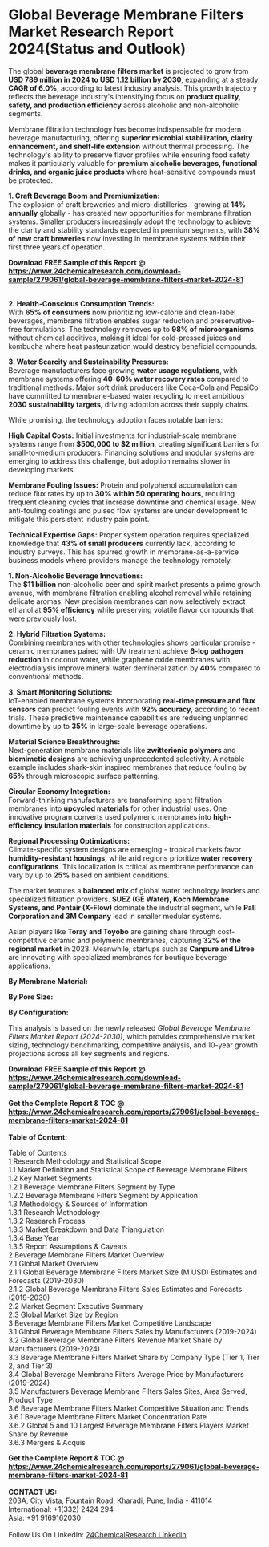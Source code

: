 <h1>Global Beverage Membrane Filters Market Research Report 2024(Status and Outlook)</h1><p>The global <strong>beverage membrane filters market</strong> is projected to grow from <strong>USD 789 million in 2024 to USD 1.12 billion by 2030</strong>, expanding at a steady <strong>CAGR of 6.0%</strong>, according to latest industry analysis. This growth trajectory reflects the beverage industry's intensifying focus on <strong>product quality, safety, and production efficiency</strong> across alcoholic and non-alcoholic segments.</p><p>Membrane filtration technology has become indispensable for modern beverage manufacturing, offering <strong>superior microbial stabilization, clarity enhancement, and shelf-life extension</strong> without thermal processing. The technology's ability to preserve flavor profiles while ensuring food safety makes it particularly valuable for <strong>premium alcoholic beverages, functional drinks, and organic juice products</strong> where heat-sensitive compounds must be protected.</p><p><strong>1. Craft Beverage Boom and Premiumization:</strong><br>
The explosion of craft breweries and micro-distilleries - growing at <strong>14% annually</strong> globally - has created new opportunities for membrane filtration systems. Smaller producers increasingly adopt the technology to achieve the clarity and stability standards expected in premium segments, with <strong>38% of new craft breweries</strong> now investing in membrane systems within their first three years of operation.</p><div><b>Download FREE Sample of this Report @ 
            <a href="https://www.24chemicalresearch.com/download-sample/279061/global-beverage-membrane-filters-market-2024-81">
            https://www.24chemicalresearch.com/download-sample/279061/global-beverage-membrane-filters-market-2024-81</a></b></div><br><p><strong>2. Health-Conscious Consumption Trends:</strong><br>
With <strong>65% of consumers</strong> now prioritizing low-calorie and clean-label beverages, membrane filtration enables sugar reduction and preservative-free formulations. The technology removes up to <strong>98% of microorganisms</strong> without chemical additives, making it ideal for cold-pressed juices and kombucha where heat pasteurization would destroy beneficial compounds.</p><p><strong>3. Water Scarcity and Sustainability Pressures:</strong><br>
Beverage manufacturers face growing <strong>water usage regulations</strong>, with membrane systems offering <strong>40-60% water recovery rates</strong> compared to traditional methods. Major soft drink producers like Coca-Cola and PepsiCo have committed to membrane-based water recycling to meet ambitious <strong>2030 sustainability targets</strong>, driving adoption across their supply chains.</p><p>While promising, the technology adoption faces notable barriers:</p><p><strong>High Capital Costs:</strong> Initial investments for industrial-scale membrane systems range from <strong>$500,000 to $2 million</strong>, creating significant barriers for small-to-medium producers. Financing solutions and modular systems are emerging to address this challenge, but adoption remains slower in developing markets.</p><p><strong>Membrane Fouling Issues:</strong> Protein and polyphenol accumulation can reduce flux rates by up to <strong>30% within 50 operating hours</strong>, requiring frequent cleaning cycles that increase downtime and chemical usage. New anti-fouling coatings and pulsed flow systems are under development to mitigate this persistent industry pain point.</p><p><strong>Technical Expertise Gaps:</strong> Proper system operation requires specialized knowledge that <strong>43% of small producers</strong> currently lack, according to industry surveys. This has spurred growth in membrane-as-a-service business models where providers manage the technology remotely.</p><p><strong>1. Non-Alcoholic Beverage Innovations:</strong><br>
The <strong>$11 billion</strong> non-alcoholic beer and spirit market presents a prime growth avenue, with membrane filtration enabling alcohol removal while retaining delicate aromas. New precision membranes can now selectively extract ethanol at <strong>95% efficiency</strong> while preserving volatile flavor compounds that were previously lost.</p><p><strong>2. Hybrid Filtration Systems:</strong><br>
Combining membranes with other technologies shows particular promise - ceramic membranes paired with UV treatment achieve <strong>6-log pathogen reduction</strong> in coconut water, while graphene oxide membranes with electrodialysis improve mineral water demineralization by <strong>40%</strong> compared to conventional methods.</p><p><strong>3. Smart Monitoring Solutions:</strong><br>
IoT-enabled membrane systems incorporating <strong>real-time pressure and flux sensors</strong> can predict fouling events with <strong>92% accuracy</strong>, according to recent trials. These predictive maintenance capabilities are reducing unplanned downtime by up to <strong>35%</strong> in large-scale beverage operations.</p><p><strong>Material Science Breakthroughs:</strong><br>
	Next-generation membrane materials like <strong>zwitterionic polymers</strong> and <strong>biomimetic designs</strong> are achieving unprecedented selectivity. A notable example includes shark-skin inspired membranes that reduce fouling by <strong>65%</strong> through microscopic surface patterning.</p><p><strong>Circular Economy Integration:</strong><br>
	Forward-thinking manufacturers are transforming spent filtration membranes into <strong>upcycled materials</strong> for other industrial uses. One innovative program converts used polymeric membranes into <strong>high-efficiency insulation materials</strong> for construction applications.</p><p><strong>Regional Processing Optimizations:</strong><br>
	Climate-specific system designs are emerging - tropical markets favor <strong>humidity-resistant housings</strong>, while arid regions prioritize <strong>water recovery configurations</strong>. This localization is critical as membrane performance can vary by up to <strong>25%</strong> based on ambient conditions.</p><p>The market features a <strong>balanced mix</strong> of global water technology leaders and specialized filtration providers. <strong>SUEZ (GE Water), Koch Membrane Systems, and Pentair (X-Flow)</strong> dominate the industrial segment, while <strong>Pall Corporation and 3M Company</strong> lead in smaller modular systems.</p><p>Asian players like <strong>Toray and Toyobo</strong> are gaining share through cost-competitive ceramic and polymeric membranes, capturing <strong>32% of the regional market</strong> in 2023. Meanwhile, startups such as <strong>Canpure and Litree</strong> are innovating with specialized membranes for boutique beverage applications.</p><p><strong>By Membrane Material:</strong></p><p><strong>By Pore Size:</strong></p><p><strong>By Configuration:</strong></p><p>This analysis is based on the newly released <em>Global Beverage Membrane Filters Market Report (2024-2030)</em>, which provides comprehensive market sizing, technology benchmarking, competitive analysis, and 10-year growth projections across all key segments and regions.</p><div><b>Download FREE Sample of this Report @ 
            <a href="https://www.24chemicalresearch.com/download-sample/279061/global-beverage-membrane-filters-market-2024-81">
            https://www.24chemicalresearch.com/download-sample/279061/global-beverage-membrane-filters-market-2024-81</a></b></div><br><div><b>Get the Complete Report & TOC @ 
            <a href="https://www.24chemicalresearch.com/reports/279061/global-beverage-membrane-filters-market-2024-81">
            https://www.24chemicalresearch.com/reports/279061/global-beverage-membrane-filters-market-2024-81</a></b></div><br>
            <b>Table of Content:</b><p>Table of Contents<br />
 1 Research Methodology and Statistical Scope<br />
 1.1 Market Definition and Statistical Scope of Beverage Membrane Filters<br />
 1.2 Key Market Segments<br />
 1.2.1 Beverage Membrane Filters Segment by Type<br />
 1.2.2 Beverage Membrane Filters Segment by Application<br />
 1.3 Methodology & Sources of Information<br />
 1.3.1 Research Methodology<br />
 1.3.2 Research Process<br />
 1.3.3 Market Breakdown and Data Triangulation<br />
 1.3.4 Base Year<br />
 1.3.5 Report Assumptions & Caveats<br />
 2 Beverage Membrane Filters Market Overview<br />
 2.1 Global Market Overview<br />
 2.1.1 Global Beverage Membrane Filters Market Size (M USD) Estimates and Forecasts (2019-2030)<br />
 2.1.2 Global Beverage Membrane Filters Sales Estimates and Forecasts (2019-2030)<br />
 2.2 Market Segment Executive Summary<br />
 2.3 Global Market Size by Region<br />
 3 Beverage Membrane Filters Market Competitive Landscape<br />
 3.1 Global Beverage Membrane Filters Sales by Manufacturers (2019-2024)<br />
 3.2 Global Beverage Membrane Filters Revenue Market Share by Manufacturers (2019-2024)<br />
 3.3 Beverage Membrane Filters Market Share by Company Type (Tier 1, Tier 2, and Tier 3)<br />
 3.4 Global Beverage Membrane Filters Average Price by Manufacturers (2019-2024)<br />
 3.5 Manufacturers Beverage Membrane Filters Sales Sites, Area Served, Product Type<br />
 3.6 Beverage Membrane Filters Market Competitive Situation and Trends<br />
 3.6.1 Beverage Membrane Filters Market Concentration Rate<br />
 3.6.2 Global 5 and 10 Largest Beverage Membrane Filters Players Market Share by Revenue<br />
 3.6.3 Mergers & Acquis</p><div><b>Get the Complete Report & TOC @ 
            <a href="https://www.24chemicalresearch.com/reports/279061/global-beverage-membrane-filters-market-2024-81">
            https://www.24chemicalresearch.com/reports/279061/global-beverage-membrane-filters-market-2024-81</a></b></div><br><b>CONTACT US:</b><br>
            203A, City Vista, Fountain Road, Kharadi, Pune, India - 411014<br>
            International: +1(332) 2424 294<br>
            Asia: +91 9169162030 <br><br>
            Follow Us On LinkedIn: <a href="https://www.linkedin.com/company/24chemicalresearch/">24ChemicalResearch LinkedIn</a>